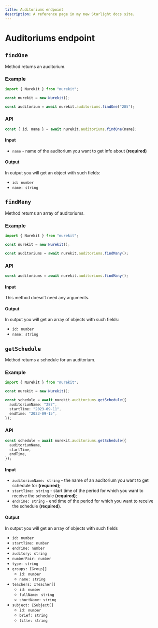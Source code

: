 ```yaml
---
title: Auditoriums endpoint
description: A reference page in my new Starlight docs site.
---
```


# Auditoriums endpoint

## `findOne`

Method returns an auditorium.

### Example

```typescript
import { Nurekit } from "nurekit";

const nurekit = new Nurekit();

const auditorium = await nurekit.auditoriums.findOne("285");
```

### API

```typescript
const { id, name } = await nurekit.auditoriums.findOne(name);
```

#### Input

- `name` - name of the auditorium you want to get info about **(required)**

#### Output

In output you will get an object with such fields:

- `id: number`
- `name: string`

## `findMany`

Method returns an array of auditoriums.

### Example

```typescript
import { Nurekit } from "nurekit";

const nurekit = new Nurekit();

const auditoriums = await nurekit.auditoriums.findMany();
```

### API

```typescript
const auditoriums = await nurekit.auditoriums.findMany();
```

#### Input

This method doesn't need any arguments.

#### Output

In output you will get an array of objects with such fields:

- `id: number`
- `name: string`

## `getSchedule`

Method returns a schedule for an auditorium.

### Example

```typescript
import { Nurekit } from "nurekit";

const nurekit = new Nurekit();

const schedule = await nurekit.auditoriums.getSchedule({
  auditoriumName: "287",
  startTime: "2023-09-11",
  endTime: "2023-09-15",
});
```

### API

```typescript
const schedule = await nurekit.auditoriums.getSchedule({
  auditoriumName,
  startTime,
  endTime,
});
```

#### Input

- `auditoriumName: string` - the name of an auditorium you want to get schedule for **(required)**;
- `startTime: string` - start time of the period for which you want to receive the schedule **(required)**;
- `endTime: string` - end time of the period for which you want to receive the schedule **(required)**.

#### Output

In output you will get an array of objects with such fields

- `id: number`
- `startTime: number`
- `endTime: number`
- `auditory: string`
- `numberPair: number`
- `type: string`
- `groups: IGroup[]`
  - `id: number`
  - `name: string`
- `teachers: ITeacher[]`
  - `id: number`
  - `fullName: string`
  - `shortName: string`
- `subject: ISubject[]`
  - `id: number`
  - `brief: string`
  - `title: string`
